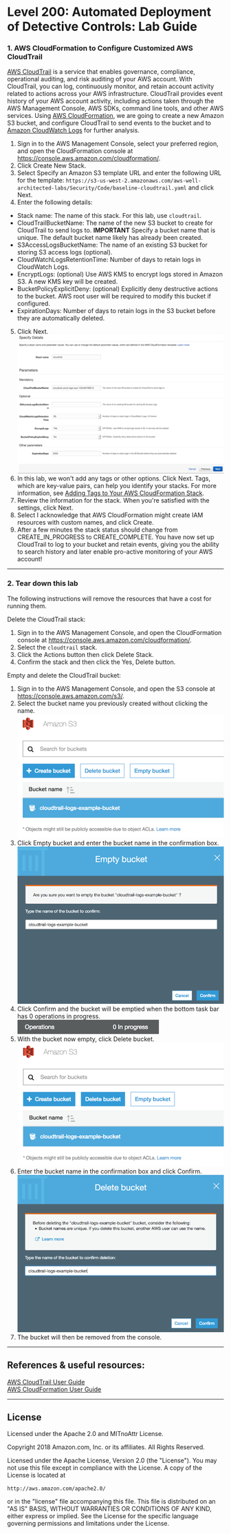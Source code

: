 # Level 200: Automated Deployment of Detective Controls: Lab Guide

### 1. AWS CloudFormation to Configure Customized AWS CloudTrail
[AWS CloudTrail](https://aws.amazon.com/cloudtrail/) is a service that enables governance, compliance, operational auditing, and risk auditing of your AWS account. With CloudTrail, you can log, continuously monitor, and retain account activity related to actions across your AWS infrastructure. CloudTrail provides event history of your AWS account activity, including actions taken through the AWS Management Console, AWS SDKs, command line tools, and other AWS services.
Using [AWS CloudFormation](https://aws.amazon.com/cloudformation/), we are going to create a new Amazon
S3 bucket, and configure CloudTrail to send events to the bucket and to [Amazon CloudWatch Logs](https://aws.amazon.com/cloudwatch/)
for further analysis.

1. Sign in to the AWS Management Console, select your preferred region, and open the CloudFormation console at https://console.aws.amazon.com/cloudformation/.
2. Click Create New Stack.
3. Select Specify an Amazon S3 template URL and enter the following URL for the template: `https://s3-us-west-2.amazonaws.com/aws-well-architected-labs/Security/Code/baseline-cloudtrail.yaml` and click Next.
4. Enter the following details:
  * Stack name: The name of this stack. For this lab, use `cloudtrail`.
  * CloudTrailBucketName: The name of the new S3 bucket to create for CloudTrail to send logs to.  **IMPORTANT** Specify a bucket name that is unique. The default bucket name likely has already been created.  
  * S3AccessLogsBucketName: The name of an existing S3 bucket for storing S3 access logs (optional).
  * CloudWatchLogsRetentionTime: Number of days to retain logs in CloudWatch Logs.
  * EncryptLogs: (optional) Use AWS KMS to encrypt logs stored in Amazon S3. A new KMS key will be created.
  * BucketPolicyExplicitDeny: (optional) Explicitly deny destructive actions to the bucket. AWS root user will be required to modify this bucket if configured.
  * ExpirationDays: Number of days to retain logs in the S3 bucket before they are automatically deleted.
5. Click Next.
![cloudformation-cloudtrail-params](Images/cloudformation-cloudtrail-params.png)
6. In this lab, we won't add any tags or other options. Click Next. Tags, which are key-value pairs, can help you identify your stacks. For more information, see [Adding Tags to Your AWS CloudFormation Stack](http://docs.aws.amazon.com/AWSCloudFormation/latest/UserGuide//cfn-console-add-tags.html).
7. Review the information for the stack. When you're satisfied with the settings, click Next.
8. Select I acknowledge that AWS CloudFormation might create IAM resources with custom names, and click Create.
9. After a few minutes the stack status should change from CREATE_IN_PROGRESS to CREATE_COMPLETE.
You have now set up CloudTrail to log to your bucket and retain events, giving you the ability to search history and later enable pro-active monitoring of your AWS account!


***


### 2. Tear down this lab
The following instructions will remove the resources that have a cost for running them.

Delete the CloudTrail stack:
1. Sign in to the AWS Management Console, and open the CloudFormation console at https://console.aws.amazon.com/cloudformation/.
2. Select the `cloudtrail` stack.
3. Click the Actions button then click Delete Stack.
4. Confirm the stack and then click the Yes, Delete button.

Empty and delete the CloudTrail bucket:
1. Sign in to the AWS Management Console, and open the S3 console at https://console.aws.amazon.com/s3/.
2. Select the bucket name you previously created without clicking the name.
![s3-empty-bucket](Images/s3-empty-bucket.png)  
3. Click Empty bucket and enter the bucket name in the confirmation box.  
![s3-empty-confirm](Images/s3-empty-confirm.png)  
4. Click Confirm and the bucket will be emptied when the bottom task bar has 0 operations in progress.  
![s3-progress.png](Images/s3-progress.png)  
5. With the bucket now empty, click Delete bucket.
![s3-delete-bucket](Images/s3-delete-bucket.png)
6. Enter the bucket name in the confirmation box and click Confirm.
![s3-delete-confirm](Images/s3-delete-confirm.png)  
7. The bucket will then be removed from the console.

***

## References & useful resources:
[AWS CloudTrail User Guide](https://docs.aws.amazon.com/awscloudtrail/latest/userguide/cloudtrail-user-guide.html)  
[AWS CloudFormation User Guide](https://docs.aws.amazon.com/AWSCloudFormation/latest/UserGuide/Welcome.html)  

***

## License
Licensed under the Apache 2.0 and MITnoAttr License. 

Copyright 2018 Amazon.com, Inc. or its affiliates. All Rights Reserved.

Licensed under the Apache License, Version 2.0 (the "License"). You may not use this file except in compliance with the License. A copy of the License is located at

    http://aws.amazon.com/apache2.0/

or in the "license" file accompanying this file. This file is distributed on an "AS IS" BASIS, WITHOUT WARRANTIES OR CONDITIONS OF ANY KIND, either express or implied. See the License for the specific language governing permissions and limitations under the License.
